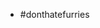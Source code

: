 - #donthatefurries

<!---
EMOGEugen/EMOGEugen is a ✨ special ✨ repository because its `README.md` (this file) appears on your GitHub profile.
You can click the Preview link to take a look at your changes.
--->
